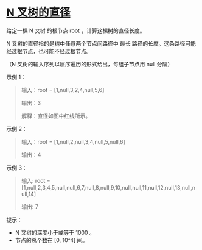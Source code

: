 #  [N 叉树的直径](https://leetcode.cn/problems/diameter-of-n-ary-tree?envType=weekly-question&envId=2025-03-02)

给定一棵 N 叉树 的根节点 root ，计算这棵树的直径长度。

N 叉树的直径指的是树中任意两个节点间路径中 最长 路径的长度。这条路径可能经过根节点，也可能不经过根节点。

（N 叉树的输入序列以层序遍历的形式给出，每组子节点用 null 分隔）

 

示例 1：



> 输入：root = [1,null,3,2,4,null,5,6]
> 
> 输出：3
> 
> 解释：直径如图中红线所示。

示例 2：



> 输入：root = [1,null,2,null,3,4,null,5,null,6]
> 
> 输出：4

示例 3：



> 输入: root = [1,null,2,3,4,5,null,null,6,7,null,8,null,9,10,null,null,11,null,12,null,13,null,null,14]
> 
> 输出: 7
 

提示：

- N 叉树的深度小于或等于 1000 。
- 节点的总个数在 [0, 10^4] 间。
